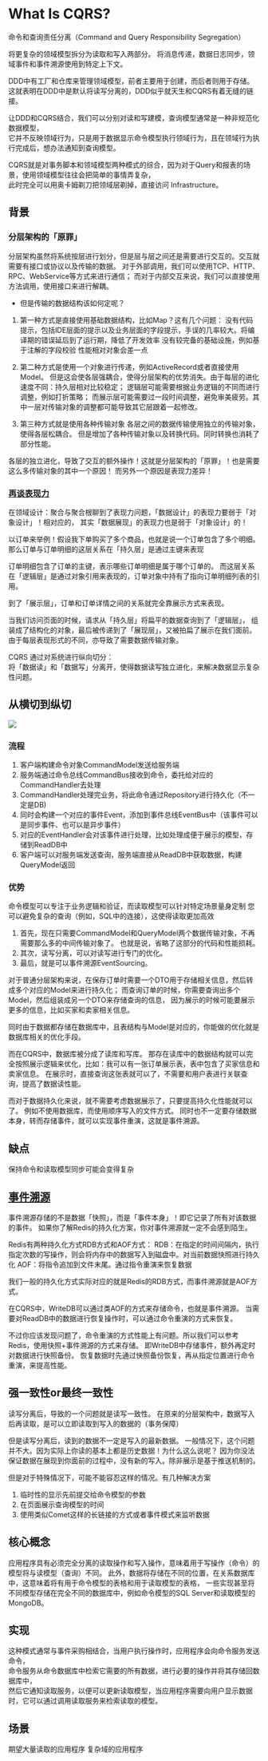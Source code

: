 # What Is CQRS?

命令和查询责任分离（Command and Query Responsibility Segregation）

将更复杂的领域模型拆分为读取和写入两部分。
将消息传递，数据日志同步，领域事件和事件溯源使用到特定上下文。

DDD中有工厂和仓库来管理领域模型，前者主要用于创建，而后者则用于存储。
这就表明在DDD中是默认将读写分离的，DDD似乎就天生和CQRS有着无缝的链接。

让DDD和CQRS结合，我们可以分别对读和写建模，查询模型通常是一种非规范化数据模型，  
它并不反映领域行为，只是用于数据显示命令模型执行领域行为，且在领域行为执行完成后，想办法通知到查询模型。

CQRS就是对事务脚本和领域模型两种模式的综合，因为对于Query和报表的场景，使用领域模型往往会把简单的事情弄复杂，  
此时完全可以用奥卡姆剃刀把领域层剃掉，直接访问 Infrastructure。

## 背景
### 分层架构的「原罪」

分层架构虽然将系统按层进行划分，但是层与层之间还是需要进行交互的。交互就需要有接口或协议以及传输的数据。
对于外部调用，我们可以使用TCP、HTTP、RPC、WebService等方式来进行通信；
而对于内部交互来说，我们可以直接使用方法调用，使用接口来进行解耦。

* 但是传输的数据结构该如何定呢？

1. 第一种方式是直接使用基础数据结构，比如Map？这有几个问题：
没有代码提示，包括IDE层面的提示以及业务层面的字段提示，手误的几率较大。将编译期的错误延后到了运行期，降低了开发效率
没有较完备的基础设施，例如基于注解的字段校验
性能相对对象会差一点  

2. 第二种方式是使用一个对象进行传递，例如ActiveRecord或者直接使用Model。
但是这会使各层强耦合，使得分层架构的优势消失。由于每层的进化速度不同：持久层相对比较稳定；
逻辑层可能需要根据业务逻辑的不同而进行调整，例如打折策略；
而展示层可能需要过一段时间调整，避免审美疲劳。其中一层对传输对象的调整都可能导致其它层跟着一起修改。  

3. 第三种方式就是使用各种传输对象
各层之间的数据传输使用独立的传输对象，使得各层松耦合。
但是增加了各种传输对象以及转换代码。同时转换也消耗了部分性能。

各层的独立进化，导致了交互的额外操作！这就是分层架构的「原罪」！也是需要这么多传输对象的其中一个原因！
而另外一个原因是表现力差异！

### [再谈表现力](https://www.toutiao.com/i6705742167073096199/)

在领域设计：聚合与聚合根聊到了表现力问题，「数据设计」的表现力要弱于「对象设计」！相对应的，
其实「数据展现」的表现力也是弱于「对象设计」的！

以订单来举例！假设我下单购买了多个商品，也就是说一个订单包含了多个明细。
那么订单与订单明细的这层关系在「持久层」是通过主键来表现

订单明细包含了订单的主键，表示哪些订单明细是属于哪个订单的。
而这层关系在「逻辑层」是通过对象引用来表现的，订单对象中持有了指向订单明细列表的引用。

到了「展示层」，订单和订单详情之间的关系就完全靠展示方式来表现。

当我们访问页面的时候，请求从「持久层」将扁平的数据查询到了「逻辑层」，
组装成了结构化的对象，最后被传递到了「展现层」，又被拍扁了展示在我们面前。
由于每层表现形式的不同，亦导致了需要数据传输对象。

CQRS 通过对系统进行纵向切分：  
将「数据读」和「数据写」分离开，使得数据读写独立进化，来解决数据显示复杂性问题。

## 从横切到纵切

![](_pic/CQRS-arch.jpeg)

### 流程

1. 客户端构建命令对象CommandModel发送给服务端
2. 服务端通过命令总线CommandBus接收到命令，委托给对应的CommandHandler去处理
3. CommandHandler处理完业务，将此命令通过Repository进行持久化（不一定是DB)
4. 同时会构建一个对应的事件Event，添加到事件总线EventBus中（该事件可以是同步事件、也可以是异步事件）
5. 对应的EventHandler会对该事件进行处理，比如处理成便于展示的模型，存储到ReadDB中
6. 客户端可以对服务端发送查询，服务端直接从ReadDB中获取数据，构建QueryModel返回

### 优势

命令模型可以专注于业务逻辑和验证，而读取模型可以针对特定场景量身定制
您可以避免复杂的查询（例如，SQL中的连接），这使得读取更加高效

1. 首先，现在只需要CommandModel和QueryModel两个数据传输对象，不再需要那么多的中间传输对象了。
    也就是说，省略了这部分的代码和性能损耗。
2. 其次，读写分离，可以对读写进行专门的优化。
3. 最后，就是可以事件溯源EventSourcing。

对于普通分层架构来说，在保存订单时需要一个DTO用于存储相关信息，然后转成多个对应的Model来进行持久化；
而查询订单的时候，你需要查询出多个Model，然后组装成另一个DTO来存储查询的信息，
因为展示的时候可能要展示更多的信息，比如买家和卖家相关信息。

同时由于数据都存储在数据库中，且表结构与Model是对应的，你能做的优化就是数据库相关的优化手段。

而在CQRS中，数据库被分成了读库和写库。
那存在读库中的数据结构就可以完全按照展示逻辑来优化，比如：我可以有一张订单展示表，表中包含了买家信息和卖家信息。
在展示时，直接查询这张表就可以了，不需要和用户表进行关联查询，提高了数据读性能。

而对于数据持久化来说，就不需要考虑数据展示了，只要提高持久化性能就可以了。
例如不使用数据库，而使用顺序写入的文件方式。
同时也不一定要存储数据本身，转而存储事件，就可以实现事件重演，这就是事件溯源。

## 缺点

保持命令和读取模型同步可能会变得复杂

## [事件溯源](https://www.toutiao.com/i6705742167073096199/)

事件溯源存储的不是数据「快照」，而是「事件本身」！即它记录了所有对该数据的事件。
如果你了解Redis的持久化方案，你对事件溯源就一定不会感到陌生。

Redis有两种持久化方式RDB方式和AOF方式：
RDB：在指定的时间间隔内，执行指定次数的写操作，则会将内存中的数据写入到磁盘中。对当前数据快照进行持久化
AOF：将指令追加到文件末尾。通过指令重演来恢复数据

我们一般的持久化方式实际对应的就是Redis的RDB方式，而事件溯源就是AOF方式。

在CQRS中，WriteDB可以通过类AOF的方式来存储命令，也就是事件溯源。
当需要对ReadDB中的数据进行恢复操作时，可以通过命令重演的方式来恢复。

不过你应该发现问题了，命令重演的方式性能上有问题。所以我们可以参考Redis，使用快照+事件溯源的方式来存储。
即WriteDB中存储事件，额外再定时对数据进行快照备份。
恢复数据时先通过快照备份恢复，再从指定位置进行命令重演，来提高性能。

## 强一致性or最终一致性

读写分离后，导致的一个问题就是读写一致性。
在原来的分层架构中，数据写入后再读取，是可以立即读取到写入的数据的（事务保障）

但是读写分离后，读到的数据不一定是写入的最新数据。
一般情况下，这个问题并不大。因为实际上你读的基本上都是历史数据！为什么这么说呢？
因为你没法保证数据在展现到你面前的过程中，没有新的写入。除非展示是基于推送机制的。

但是对于特殊情况下，可能不能容忍这样的情况。有几种解决方案
1. 临时性的显示先前提交给命令模型的参数
2. 在页面展示查询模型的时间
3. 使用类似Comet这样的长链接的方式或者事件模式来监听数据

## 核心概念

应用程序具有必须完全分离的读取操作和写入操作，意味着用于写操作（命令）的模型将与读模型（查询）不同。
此外，数据将存储在不同的位置，在关系数据库中，这意味着将有用于命令模型的表格和用于读取模型的表格，
一些实现甚至将不同模型存储在完全不同的数据库中，例如命令模型的SQL Server和读取模型的MongoDB。  

## 实现

这种模式通常与事件采购相结合，当用户执行操作时，应用程序会向命令服务发送命令，  
命令服务从命令数据库中检索它需要的所有数据，进行必要的操作并将其存储回数据库中，  
然后它通知读取服务，以便可以更新读取模型，当应用程序需要向用户显示数据时，它可以通过调用读取服务来检索读取的模型。

## 场景  

期望大量读取的应用程序
复杂域的应用程序